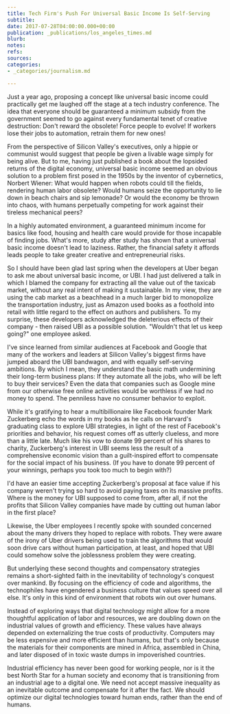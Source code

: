 ```yaml
---
title: Tech Firm's Push For Universal Basic Income Is Self-Serving
subtitle: 
date: 2017-07-28T04:00:00.000+00:00
publication: _publications/los_angeles_times.md
blurb: 
notes: 
refs: 
sources: 
categories:
- _categories/journalism.md

---
```

Just a year ago, proposing a concept like universal basic income could practically get me laughed off the stage at a tech industry conference. The idea that everyone should be guaranteed a minimum subsidy from the government seemed to go against every fundamental tenet of creative destruction: Don't reward the obsolete! Force people to evolve! If workers lose their jobs to automation, retrain them for new ones!

From the perspective of Silicon Valley's executives, only a hippie or communist would suggest that people be given a livable wage simply for being alive. But to me, having just published a book about the lopsided returns of the digital economy, universal basic income seemed an obvious solution to a problem first posed in the 1950s by the inventor of cybernetics, Norbert Wiener: What would happen when robots could till the fields, rendering human labor obsolete? Would humans seize the opportunity to lie down in beach chairs and sip lemonade? Or would the economy be thrown into chaos, with humans perpetually competing for work against their tireless mechanical peers?

In a highly automated environment, a guaranteed minimum income for basics like food, housing and health care would provide for those incapable of finding jobs. What's more, study after study has shown that a universal basic income doesn't lead to laziness. Rather, the financial safety it affords leads people to take greater creative and entrepreneurial risks.

So I should have been glad last spring when the developers at Uber began to ask me about universal basic income, or UBI. I had just delivered a talk in which I blamed the company for extracting all the value out of the taxicab market, without any real intent of making it sustainable. In my view, they are using the cab market as a beachhead in a much larger bid to monopolize the transportation industry, just as Amazon used books as a foothold into retail with little regard to the effect on authors and publishers. To my surprise, these developers acknowledged the deleterious effects of their company - then raised UBI as a possible solution. "Wouldn't that let us keep going?" one employee asked.

I've since learned from similar audiences at Facebook and Google that many of the workers and leaders at Silicon Valley's biggest firms have jumped aboard the UBI bandwagon, and with equally self-serving ambitions. By which I mean, they understand the basic math undermining their long-term business plans: If they automate all the jobs, who will be left to buy their services? Even the data that companies such as Google mine from our otherwise free online activities would be worthless if we had no money to spend. The penniless have no consumer behavior to exploit.

While it's gratifying to hear a multibillionaire like Facebook founder Mark Zuckerberg echo the words in my books as he calls on Harvard's graduating class to explore UBI strategies, in light of the rest of Facebook's priorities and behavior, his request comes off as utterly clueless, and more than a little late. Much like his vow to donate 99 percent of his shares to charity, Zuckerberg's interest in UBI seems less the result of a comprehensive economic vision than a guilt-inspired effort to compensate for the social impact of his business. (If you have to donate 99 percent of your winnings, perhaps you took too much to begin with?)

I'd have an easier time accepting Zuckerberg's proposal at face value if his company weren't trying so hard to avoid paying taxes on its massive profits. Where is the money for UBI supposed to come from, after all, if not the profits that Silicon Valley companies have made by cutting out human labor in the first place?

Likewise, the Uber employees I recently spoke with sounded concerned about the many drivers they hoped to replace with robots. They were aware of the irony of Uber drivers being used to train the algorithms that would soon drive cars without human participation, at least, and hoped that UBI could somehow solve the joblessness problem they were creating.

But underlying these second thoughts and compensatory strategies remains a short-sighted faith in the inevitability of technology's conquest over mankind. By focusing on the efficiency of code and algorithms, the technophiles have engendered a business culture that values speed over all else. It's only in this kind of environment that robots win out over humans.

Instead of exploring ways that digital technology might allow for a more thoughtful application of labor and resources, we are doubling down on the industrial values of growth and efficiency. These values have always depended on externalizing the true costs of productivity. Computers may be less expensive and more efficient than humans, but that's only because the materials for their components are mined in Africa, assembled in China, and later disposed of in toxic waste dumps in impoverished countries.

Industrial efficiency has never been good for working people, nor is it the best North Star for a human society and economy that is transitioning from an industrial age to a digital one. We need not accept massive inequality as an inevitable outcome and compensate for it after the fact. We should optimize our digital technologies toward human ends, rather than the end of humans.